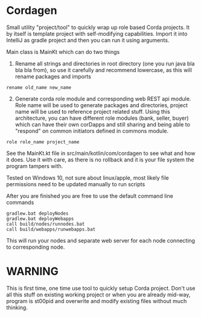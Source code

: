 
# Cordagen

Small utility "project/tool" to quickly wrap up role based Corda projects. It by itself is template project with self-modifying capabilities. Import it into IntelliJ as gradle project and then you can run it using arguments.


Main class is MainKt which can do two things

1. Rename all strings and directories in root directory (one you run java bla bla bla from), so use it carefully and recommend lowercase, as this will rename packages and imports
```
rename old_name new_name
```
2. Generate corda role module and corresponding web REST api module. Role name will be used to generate packages and directories, project name will be used to reference project related stuff. Using this architecture, you can have different role modules (bank, seller, buyer) which can have their own corDapps and still sharing and being able to "respond" on common initiators defined in commons module.
```
role role_name project_name
```

See the MainKt.kt file in src/main/kotlin/com/cordagen to see what and how it does. Use it with care, as there is no rollback and it is your file system the program tampers with.

Tested on Windows 10, not sure about linux/apple, most likely file permissions need to be updated manually to run scripts

After you are finished you are free to use the default command line commands
```
gradlew.bat deployNodes
gradlew.bat deployWebapps
call build/nodes/runnodes.bat
call build/webapps/runwebapps.bat
```
This will run your nodes and separate web server for each node connecting to corresponding node.


# WARNING
This is first time, one time use tool to quickly setup Corda project.
Don't use all this stuff on existing working project or when you are already mid-way, program is st00pid and overwrite and modify existing files without much thinking.